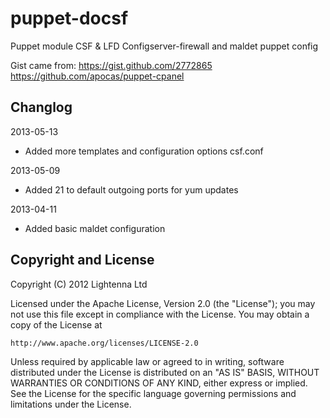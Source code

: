puppet-docsf
============

Puppet module CSF & LFD Configserver-firewall and maldet puppet config

Gist came from:
https://gist.github.com/2772865
https://github.com/apocas/puppet-cpanel

Changlog
--------

2013-05-13

  * Added more templates and configuration options csf.conf

2013-05-09

  * Added 21 to default outgoing ports for yum updates

2013-04-11

  * Added basic maldet configuration

Copyright and License
---------------------

Copyright (C) 2012 Lightenna Ltd

Licensed under the Apache License, Version 2.0 (the "License");
you may not use this file except in compliance with the License.
You may obtain a copy of the License at

    http://www.apache.org/licenses/LICENSE-2.0

Unless required by applicable law or agreed to in writing, software
distributed under the License is distributed on an "AS IS" BASIS,
WITHOUT WARRANTIES OR CONDITIONS OF ANY KIND, either express or implied.
See the License for the specific language governing permissions and
limitations under the License.
